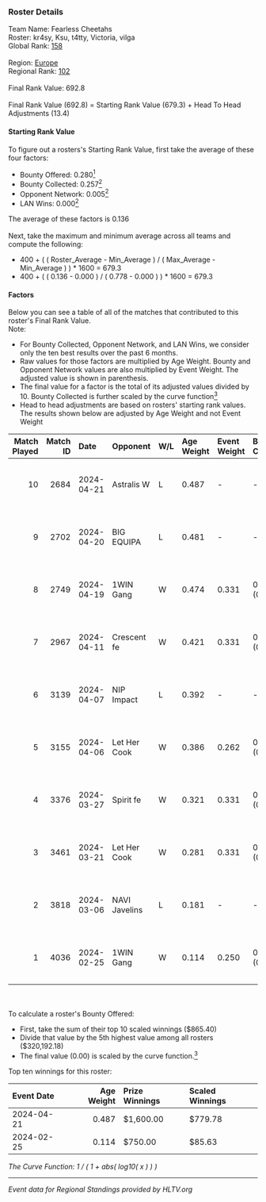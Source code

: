 ### Roster Details<br />
Team Name: Fearless Cheetahs<br />
Roster: kr4sy, Ksu, t4tty, Victoria, vilga<br />
Global Rank: [158](../standings_global.md)<br />
<br />
Region: [Europe]( ../standings_europe.md)<br />
Regional Rank: [102]( ../standings_europe.md)<br />
<br />
Final Rank Value:  692.8<br />
<br />
Final Rank Value (692.8) = Starting Rank Value (679.3) + Head To Head Adjustments (13.4)<br />

#### Starting Rank Value<br />
To figure out a rosters's Starting Rank Value, first take the average of these four factors:<br />
- Bounty Offered: 0.280[<sup>1</sup>](#table2)
- Bounty Collected: 0.257[<sup>2</sup>](#table1)
- Opponent Network: 0.005[<sup>2</sup>](#table1)
- LAN Wins: 0.000[<sup>2</sup>](#table1)

The average of these factors is 0.136<br />
<br />
Next, take the maximum and minimum average across all teams and compute the following:<br />
- 400 + ( ( Roster_Average - Min_Average ) / ( Max_Average - Min_Average ) ) * 1600 = 679.3
- 400 + ( ( 0.136 - 0.000 ) / ( 0.778 - 0.000 ) ) * 1600 = 679.3


#### Factors<br />
Below you can see a table of all of the matches that contributed to this roster's Final Rank Value.<br />
Note:<br />

- For Bounty Collected, Opponent Network, and LAN Wins, we consider only the ten best results over the past 6 months.
- Raw values for those factors are multiplied by Age Weight. Bounty and Opponent Network values are also multiplied by Event Weight. The adjusted value is shown in parenthesis.
- The final value for a factor is the total of its adjusted values divided by 10. Bounty Collected is further scaled by the curve function[<sup>3</sup>](#curveFunction)
- Head to head adjustments are based on rosters' starting rank values. The results shown below are adjusted by Age Weight and not Event Weight
<span id="table1"></span><br />


| Match Played | Match ID | Date       | Opponent      | W/L | Age Weight | Event Weight | Bounty Collected | Opponent Network | LAN Wins  | H2H Adj. | Roster                             |
| -: | -: | :- | :- | :- | :- | :- | :- | :- | :- | -: | :- |
|           10 |     2684 | 2024-04-21 | Astralis W    | L   | 0.487      | -            | -                | -                | -         |    -8.39 | kr4sy, Ksu, t4tty, Victoria, vilga |
|            9 |     2702 | 2024-04-20 | BIG EQUIPA    | L   | 0.481      | -            | -                | -                | -         |    -6.04 | kr4sy, Ksu, t4tty, Victoria, vilga |
|            8 |     2749 | 2024-04-19 | 1WIN Gang     | W   | 0.474      | 0.331        | 0.001 (0.000)    | 0.016 (0.002)    | 0 (0.000) |     6.54 | kr4sy, Ksu, t4tty, Victoria, vilga |
|            7 |     2967 | 2024-04-11 | Crescent fe   | W   | 0.421      | 0.331        | 0.004 (0.001)    | 0.074 (0.010)    | 0 (0.000) |     5.79 | kr4sy, Ksu, t4tty, Victoria, vilga |
|            6 |     3139 | 2024-04-07 | NIP Impact    | L   | 0.392      | -            | -                | -                | -         |    -5.86 | kr4sy, Ksu, t4tty, Victoria, vilga |
|            5 |     3155 | 2024-04-06 | Let Her Cook  | W   | 0.386      | 0.262        | 0.060 (0.006)    | 0.137 (0.014)    | 0 (0.000) |     9.56 | kr4sy, Ksu, t4tty, Victoria, vilga |
|            4 |     3376 | 2024-03-27 | Spirit fe     | W   | 0.321      | 0.331        | 0.005 (0.001)    | 0.136 (0.014)    | 0 (0.000) |     4.82 | kr4sy, Ksu, t4tty, Victoria, vilga |
|            3 |     3461 | 2024-03-21 | Let Her Cook  | W   | 0.281      | 0.331        | 0.060 (0.006)    | 0.137 (0.013)    | 0 (0.000) |     7.10 | kr4sy, Ksu, t4tty, Victoria, vilga |
|            2 |     3818 | 2024-03-06 | NAVI Javelins | L   | 0.181      | -            | -                | -                | -         |    -1.78 | kr4sy, Ksu, t4tty, Victoria, vilga |
|            1 |     4036 | 2024-02-25 | 1WIN Gang     | W   | 0.114      | 0.250        | 0.001 (0.000)    | 0.016 (0.000)    | 0 (0.000) |     1.70 | kr4sy, Ksu, t4tty, Victoria, vilga |

<br />
<span id="table2"></span><br />
To calculate a roster's Bounty Offered:<br />

- First, take the sum of their top 10 scaled winnings ($865.40)
- Divide that value by the 5th highest value among all rosters ($320,192.18)
- The final value (0.00) is scaled by the curve function.[<sup>3</sup>](#curveFunction)

Top ten winnings for this roster:<br />

| Event Date | Age Weight | Prize Winnings | Scaled Winnings |
| :- | -: | :- | :- |
| 2024-04-21 |      0.487 | $1,600.00      | $779.78         |
| 2024-02-25 |      0.114 | $750.00        | $85.63          |


<span id="curveFunction"></span>_The Curve Function: 1 / ( 1 + abs( log10( x ) ) )_<br />

---
_Event data for Regional Standings provided by HLTV.org_<br />
